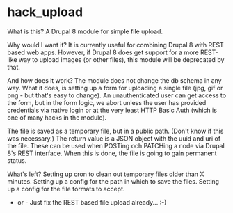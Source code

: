 hack_upload
===========

What is this?
A Drupal 8 module for simple file upload. 

Why would I want it?
It is currently useful for combining Drupal 8 with REST based web apps. 
However, if Drupal 8 does get support for a more REST-like way to upload images
(or other files), this module will be deprecated by that.

And how does it work?
The module does not change the db schema in any way. What it does, is setting 
up a form for uploading a single file (jpg, gif or png - but that's easy to
change). An unauthenticated user can get access to the form, but in the form
logic, we abort unless the user has provided credentials via native login or at
the very least HTTP Basic Auth (which is one of many hacks in the module).

The file is saved as a temporary file, but in a public path. (Don't know if
this was necessary.) The return value is a JSON object with the uuid and uri of
the file. These can be used when POSTing och PATCHing a node via Drupal 8's 
REST interface. When this is done, the file is going to gain permanent status.

What's left?
Setting up cron to clean out temporary files older than X minutes.
Setting up a config for the path in which to save the files.
Setting up a config for the file formats to accept.
- or -
Just fix the REST based file upload already... :-)
